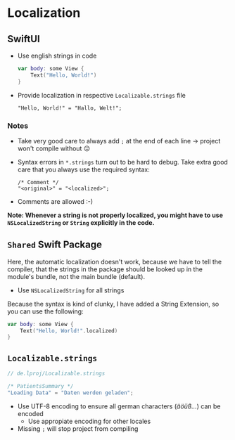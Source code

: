 # Localization

## SwiftUI

* Use english strings in code

    ```swift
    var body: some View {
        Text("Hello, World!")
    }
    ```

* Provide localization in respective `Localizable.strings` file

    ```
    "Hello, World!" = "Hallo, Welt!";
    ```

### Notes

* Take very good care to always add `;` at the end of each line -> project won't compile without 😔
* Syntax errors in `*.strings` turn out to be hard to debug. Take extra good care that you always use the required syntax: 

    ```
    /* Comment */
    "<original>" = "<localized>";
    ```

* Comments are allowed :-) 

**Note: Whenever a string is not properly localized, you might have to use `NSLocalizedString` or `String` explicitly in the code.**

## `Shared` Swift Package

Here, the automatic localization doesn't work, because we have to tell the compiler, that the strings in the package should be looked up in the module's bundle, not the main bundle (default).

* Use `NSLocalizedString` for all strings

Because the syntax is kind of clunky, I have added a String Extension, so you can use the following:

```swift
var body: some View {
    Text("Hello, World!".localized)
}
```

## `Localizable.strings`

```swift
// de.lproj/Localizable.strings

/* PatientsSummary */
"Loading Data" = "Daten werden geladen";
```

* Use UTF-8 encoding to ensure all german characters (*äöüß...*) can be encoded
    * Use appropiate encoding for other locales
* Missing `;` will stop project from compiling
